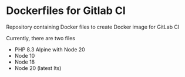 # Dockerfiles for Gitlab CI
Repository containing Docker files to create Docker image for GitLab CI

Currently, there are two files
- PHP 8.3 Alpine with Node 20
- Node 10
- Node 18
- Node 20 (latest lts)
